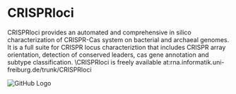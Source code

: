 # CRISPRloci
CRISPRloci provides an automated and comprehensive in silico characterization of CRISPR-Cas system on bacterial and archaeal genomes. It is a full suite for CRISPR locus characteriztion that includes CRISPR array orientation, detection of conserved leaders, cas gene annotation and subtype classification.
 \CRISPRloci is freely available at:rna.informatik.uni-freiburg.de/trunk/CRISPRloci
 
 
![GitHub Logo](/images/Webserver_flowchart_v2_no_typo.png)


